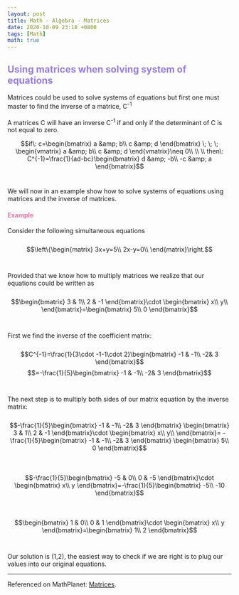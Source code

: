 ```yaml
---
layout: post
title: Math - Algebra - Matrices
date: 2020-10-09 23:18 +0800
tags: [Math]
math: true
---
```


<!-- Global site tag (gtag.js) - Google Analytics -->
  <script async src="https://www.googletagmanager.com/gtag/js?id=G-TG0XJZG53F"></script>
  <script>
    window.dataLayer = window.dataLayer || [];
    function gtag(){dataLayer.push(arguments);}
    gtag('js', new Date());

    gtag('config', 'G-TG0XJZG53F');
  </script>

  <style TYPE="text/css">code.has-jax {font: inherit; font-size: 100%; background: inherit; border: inherit;}</style><script type="text/x-mathjax-config">
  MathJax.Hub.Config({
      tex2jax: {
          inlineMath: [['$','$'], ['\\(','\\)']],
          displayMath: [ ['$$','$$'], ["\\[","\\]"] ],
          skipTags: ['script', 'noscript', 'style', 'textarea', 'pre'] // removed 'code' entry
      }});
  MathJax.Hub.Queue(function() {
      var all = MathJax.Hub.getAllJax(), i;
      for(i = 0; i < all.length; i += 1) {
          all[i].SourceElement().parentNode.className += ' has-jax';
      }});
  </script><script type="text/javascript" src="https://cdnjs.cloudflare.com/ajax/libs/mathjax/2.7.4/MathJax.js?config=TeX-AMS_HTML-full"></script>  

## <font color= 977FD7> Using matrices when solving system of equations</font>
Matrices could be used to solve systems of equations but first one must master to find the inverse of a matrice, C<sup>-1</sup> <br/><br/>
A matrices C will have an inverse C<sup>-1</sup> if and only if the determinant of C is not equal to zero.

$$if\: c=\begin{bmatrix} a &amp; b\\ c &amp; d \end{bmatrix} \; \; \; \begin{vmatrix} a &amp; b\\ c &amp; d \end{vmatrix}\neq 0\\ \\ \\ then\: C^{-1}=\frac{1}{ad-bc}\begin{bmatrix} d &amp; -b\\ -c &amp; a \end{bmatrix}$$<br/>

We will now in an example show how to solve systems of equations using matrices and the inverse of matrices.<br/>


#### <font color= E675A7> Example</font>
Consider the following simultaneous equations<br/><br/>
$$\left\{\begin{matrix} 3x+y=5\\ 2x-y=0\\ \end{matrix}\right.$$ <br/><br/>
Provided that we know how to multiply matrices we realize that our equations could be written as<br/><br/>
$$\begin{bmatrix} 3 & 1\\ 2 & -1 \end{bmatrix}\cdot \begin{bmatrix} x\\ y\\ \end{bmatrix}=\begin{bmatrix} 5\\ 0 \end{bmatrix}$$<br/><br/>
First we find the inverse of the coefficient matrix:<br/><br/>
$$C^{-1}=\frac{1}{3\cdot -1-1\cdot 2}\begin{bmatrix} -1 & -1\\ -2& 3 \end{bmatrix}$$
$$=-\frac{1}{5}\begin{bmatrix} -1 & -1\\ -2& 3 \end{bmatrix}$$<br/><br/>
The next step is to multiply both sides of our matrix equation by the inverse matrix:<br/><br/>
$$-\frac{1}{5}\begin{bmatrix} -1 & -1\\ -2& 3 \end{bmatrix} \begin{bmatrix} 3 & 1\\ 2 & -1 \end{bmatrix}\cdot \begin{bmatrix} x\\ y\\ \end{bmatrix}= -\frac{1}{5}\begin{bmatrix} -1 & -1\\ -2& 3 \end{bmatrix} \begin{bmatrix} 5\\ 0 \end{bmatrix}$$<br/><br/>
$$-\frac{1}{5}\begin{bmatrix} -5 & 0\\ 0 & -5 \end{bmatrix}\cdot \begin{bmatrix} x\\ y \end{bmatrix}=-\frac{1}{5}\begin{bmatrix} -5\\ -10 \end{bmatrix}$$<br/><br/>
$$\begin{bmatrix} 1 & 0\\ 0 & 1 \end{bmatrix}\cdot \begin{bmatrix} x\\ y \end{bmatrix}=\begin{bmatrix} 1\\ 2 \end{bmatrix}$$<br/><br/>
Our solution is (1,2), the easiest way to check if we are right is to plug our values into our original equations.



-----------------------------------------
Referenced on MathPlanet: <a href="https://www.mathplanet.com/education/algebra-2/matrices/using-matrices-when-solving-system-of-equations">Matrices</a>.
